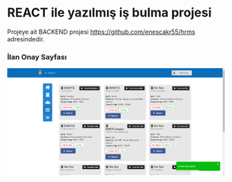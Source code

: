 <h1>REACT ile yazılmış iş bulma projesi</h1>

Projeye ait BACKEND projesi https://github.com/enescakr55/hrms adresindedir.

<h3>İlan Onay Sayfası</h3>

![1](https://raw.githubusercontent.com/enescakr55/HRMS-Frontend/master/OrnekResimler/jobadvert-add.png)
